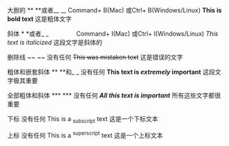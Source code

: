 大胆的	** **或者__ __	Command+ B(Mac) 或Ctrl+ B(Windows/Linux)	**This is bold text**	这是粗体文字

斜体	* *或者_ _     	Command+ I(Mac) 或Ctrl+ I(Windows/Linux)	_This text is italicized_	这段文字是斜体的

删除线	~~ ~~	没有任何	~~This was mistaken text~~	这是错误的文字

粗体和嵌套斜体	** **和_ _	没有任何	**This text is _extremely_ important**	这段文字极其重要

全部粗体和斜体	*** ***	没有任何	***All this text is important***	所有这些文字都很重要

下标	<sub> </sub>	没有任何	This is a <sub>subscript</sub> text	这是一个下标文本

上标	<sup> </sup>	没有任何	This is a <sup>superscript</sup> text	这是一个上标文本
